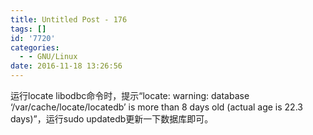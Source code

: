 ```yaml
---
title: Untitled Post - 176
tags: []
id: '7720'
categories:
  - - GNU/Linux
date: 2016-11-18 13:26:56
---
```


运行locate libodbc命令时，提示“locate: warning: database ‘/var/cache/locate/locatedb’ is more than 8 days old (actual age is 22.3 days)”，运行sudo updatedb更新一下数据库即可。